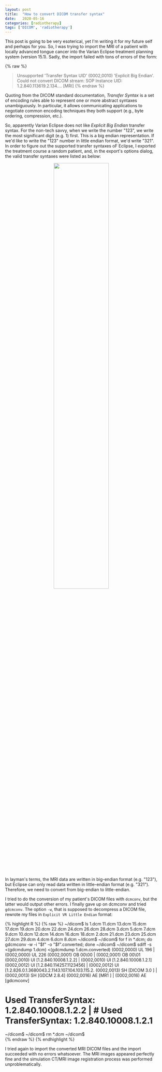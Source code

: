 ```yaml
---
layout: post
title:  "How to convert DICOM transfer syntax"
date:   2020-05-16
categories: [radiotherapy]
tags: ['DICOM', 'radiotherapy']
---
```


This post is going to be very esoterical, yet I'm writing it for my future self and perhaps for you. So, I was trying to import the MRI of a patient with locally advanced tongue cancer into the Varian Eclipse treatment planning system (version 15.1). Sadly, the import failed with tons of errors of the form:

{% raw %}
> Unsupported 'Transfer Syntax UID' (0002,0010) 'Explicit Big Endian'.<br>
> Could not convert DICOM stream: SOP Instance UID: 1.2.840.113619.2.134.... [MRI]
{% endraw %}

Quoting from the DICOM standard documentation, *Transfer Syntax* is a set of encoding rules able to represent one or more abstract syntaxes unambiguously. In particular, it allows communicating applications to negotiate common encoding techniques they both support (e.g., byte ordering, compression, etc.).

So, apparently Varian Eclipse does not like *Explicit Big Endian* transfer syntax. For the non-tech savvy, when we write the number "123", we write the most significant digit (e.g. 1) first. This is a big endian representation. If we'd like to write the "123" number in little endian format, we'd write "321". In order to figure out the supported transfer syntaxes oF Eclipse, I exported the treatment course a random patient, and, in the export's options dialog, the valid transfer syntaxes were listed as below:

<p align="center">
 <img style="width: 60%; height: 60%" src="{{ site.url }}/images/Varian_Eclipse_Export.png">
</p>

In layman's terms, the MRI data are written in big-endian format (e.g. "123"), but Eclipse can only read data written in little-endian format (e.g. "321"). Therefore, we need to convert from big-endian to little-endian.

I tried to do the conversion of my patient's DICOM files with `dcmconv`, but the latter would output other errors. I finally gave up on dcmconv and tried `gdcmconv`. The option `-w`, that is supposed to decompress a DICOM file, rewrote my files in `Explicit VR Little Endian` format:

{% highlight R %}
{% raw %}
~/dicom$ ls
1.dcm  11.dcm  13.dcm  15.dcm  17.dcm  19.dcm  20.dcm  22.dcm  24.dcm  26.dcm  28.dcm  3.dcm  5.dcm  7.dcm
9.dcm  10.dcm  12.dcm  14.dcm  16.dcm  18.dcm  2.dcm   21.dcm  23.dcm  25.dcm  27.dcm  29.dcm  4.dcm  6.dcm
8.dcm
~/dicom$
~/dicom$ for f in *.dcm; do gdcmconv -w -i "$f" -o "$f".converted; done
~/dicom$
~/dicom$ sdiff -s <(gdcmdump 1.dcm) <(gdcmdump 1.dcm.converted)
(0002,0000) UL 196                           | (0002,0000) UL 226
(0002,0001) OB 00\00                         | (0002,0001) OB 00\01
(0002,0010) UI [1.2.840.10008.1.2.2]         | (0002,0010) UI [1.2.840.10008.1.2.1]
(0002,0012) UI [1.2.840.114257.1123456]      | (0002,0012) UI [1.2.826.0.1.3680043.2.1143.107.104.103.115.2.
(0002,0013) SH [DICOM 3.0 ]                  | (0002,0013) SH [GDCM 2.8.4]
(0002,0016) AE [MR1 ]                        | (0002,0016) AE [gdcmconv]
# Used TransferSyntax: 1.2.840.10008.1.2.2   | # Used TransferSyntax: 1.2.840.10008.1.2.1
~/dicom$
~/dicom$ rm *.dcm
~/dicom$                                                         
{% endraw %}
{% endhighlight %}

I tried again to import the converted MRI DICOM files and the import succeeded with no errors whatsoever. The MRI images appeared perfectly fine and the simulation CT/MRI image registration process was performed unproblematically.
